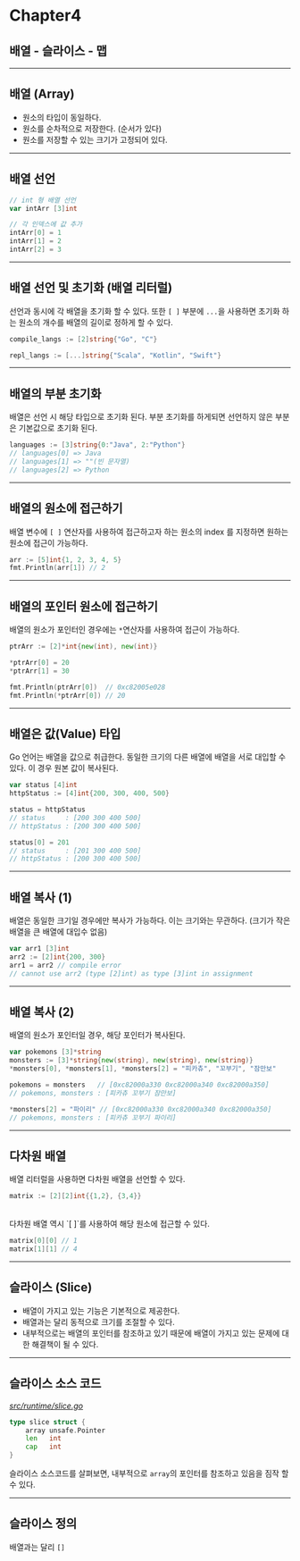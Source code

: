 # Chapter4

## 배열 - 슬라이스 - 맵

---

## 배열 (Array)

- 원소의 타입이 동일하다.
- 원소를 순차적으로 저장한다. (순서가 있다)
- 원소를 저장할 수 있는 크기가 고정되어 있다.

---

## 배열 선언

```go
// int 형 배열 선언
var intArr [3]int

// 각 인덱스에 값 추가
intArr[0] = 1
intArr[1] = 2
intArr[2] = 3
```

---

## 배열 선언 및 초기화 (배열 리터럴)

선언과 동시에 각 배열을 초기화 할 수 있다.
또한 `[ ]` 부분에 `...`을 사용하면 초기화 하는 원소의 개수를 배열의 길이로 정하게 할 수 있다.

```go
compile_langs := [2]string{"Go", "C"}

repl_langs := [...]string{"Scala", "Kotlin", "Swift"}
```

---

## 배열의 부분 초기화

배열은 선언 시 해당 타입으로 초기화 된다.
부분 초기화를 하게되면 선언하지 않은 부분은 기본값으로 초기화 된다.

```go
languages := [3]string{0:"Java", 2:"Python"}
// languages[0] => Java
// languages[1] => ""(빈 문자열)
// languages[2] => Python
```

---

## 배열의 원소에 접근하기

배열 변수에 `[ ]` 연산자를 사용하여 접근하고자 하는 원소의 index 를 지정하면 원하는 원소에 접근이 가능하다.

```go
arr := [5]int{1, 2, 3, 4, 5}
fmt.Println(arr[1]) // 2
```

---

## 배열의 포인터 원소에 접근하기

배열의 원소가 포인터인 경우에는 `*`연산자를 사용하여 접근이 가능하다.

```go
ptrArr := [2]*int{new(int), new(int)}

*ptrArr[0] = 20
*ptrArr[1] = 30

fmt.Println(ptrArr[0])  // 0xc82005e028
fmt.Println(*ptrArr[0]) // 20
```

---

## 배열은 값(Value) 타입

Go 언어는 배열을 값으로 취급한다.
동일한 크기의 다른 배열에 배열을 서로 대입할 수 있다.
이 경우 원본 값이 복사된다.

```go
var status [4]int
httpStatus := [4]int{200, 300, 400, 500}

status = httpStatus
// status     : [200 300 400 500]
// httpStatus : [200 300 400 500]

status[0] = 201
// status     : [201 300 400 500]
// httpStatus : [200 300 400 500]
```

---

## 배열 복사 (1)

배열은 동일한 크기일 경우에만 복사가 가능하다.
이는 크기와는 무관하다. (크기가 작은 배열을 큰 배열에 대입수 없음)

```go
var arr1 [3]int
arr2 := [2]int{200, 300}
arr1 = arr2 // compile error
// cannot use arr2 (type [2]int) as type [3]int in assignment
```

---

## 배열 복사 (2)

배열의 원소가 포인터일 경우, 해당 포인터가 복사된다.

```go
var pokemons [3]*string
monsters := [3]*string{new(string), new(string), new(string)}
*monsters[0], *monsters[1], *monsters[2] = "피카츄", "꼬부기", "잠만보"

pokemons = monsters   // [0xc82000a330 0xc82000a340 0xc82000a350]
// pokemons, monsters : [피카츄 꼬부기 잠만보]

*monsters[2] = "파이리" // [0xc82000a330 0xc82000a340 0xc82000a350]
// pokemons, monsters : [피카츄 꼬부기 파이리]
```

---

## 다차원 배열

배열 리터럴을 사용하면 다차원 배열을 선언할 수 있다.

```go
matrix := [2][2]int{{1,2}, {3,4}}
```
<br />
다차원 배열 역시 `[ ]`를 사용하여 해당 원소에 접근할 수 있다.

```go
matrix[0][0] // 1
matrix[1][1] // 4
```
---

## 슬라이스 (Slice)

- 배열이 가지고 있는 기능은 기본적으로 제공한다.
- 배열과는 달리 동적으로 크기를 조절할 수 있다.
- 내부적으로는 배열의 포인터를 참조하고 있기 때문에 배열이 가지고 있는 문제에 대한 해결책이 될 수 있다.

---

## 슬라이스 소스 코드

*[src/runtime/slice.go](https://golang.org/src/runtime/slice.go)*

```go
type slice struct {
    array unsafe.Pointer
    len   int
    cap   int
}
```

슬라이스 소스코드를 살펴보면, 내부적으로 `array`의 포인터를 참조하고 있음을 짐작 할 수 있다.

---

## 슬라이스 정의

배열과는 달리 `[]`

```go

```
